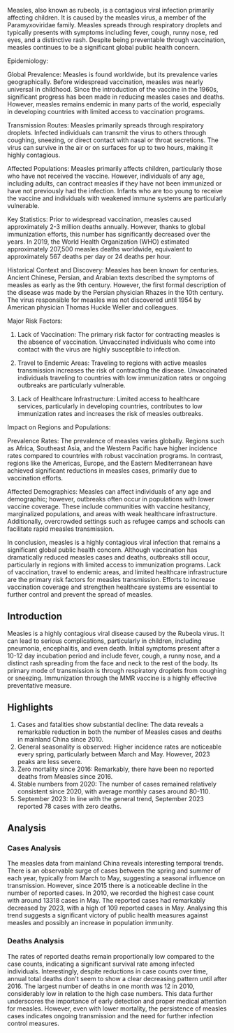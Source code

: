 Measles, also known as rubeola, is a contagious viral infection primarily affecting children. It is caused by the measles virus, a member of the Paramyxoviridae family. Measles spreads through respiratory droplets and typically presents with symptoms including fever, cough, runny nose, red eyes, and a distinctive rash. Despite being preventable through vaccination, measles continues to be a significant global public health concern.

Epidemiology:

Global Prevalence: Measles is found worldwide, but its prevalence varies geographically. Before widespread vaccination, measles was nearly universal in childhood. Since the introduction of the vaccine in the 1960s, significant progress has been made in reducing measles cases and deaths. However, measles remains endemic in many parts of the world, especially in developing countries with limited access to vaccination programs.

Transmission Routes: Measles primarily spreads through respiratory droplets. Infected individuals can transmit the virus to others through coughing, sneezing, or direct contact with nasal or throat secretions. The virus can survive in the air or on surfaces for up to two hours, making it highly contagious.

Affected Populations: Measles primarily affects children, particularly those who have not received the vaccine. However, individuals of any age, including adults, can contract measles if they have not been immunized or have not previously had the infection. Infants who are too young to receive the vaccine and individuals with weakened immune systems are particularly vulnerable.

Key Statistics: Prior to widespread vaccination, measles caused approximately 2-3 million deaths annually. However, thanks to global immunization efforts, this number has significantly decreased over the years. In 2019, the World Health Organization (WHO) estimated approximately 207,500 measles deaths worldwide, equivalent to approximately 567 deaths per day or 24 deaths per hour.

Historical Context and Discovery: Measles has been known for centuries. Ancient Chinese, Persian, and Arabian texts described the symptoms of measles as early as the 9th century. However, the first formal description of the disease was made by the Persian physician Rhazes in the 10th century. The virus responsible for measles was not discovered until 1954 by American physician Thomas Huckle Weller and colleagues.

Major Risk Factors:

1. Lack of Vaccination: The primary risk factor for contracting measles is the absence of vaccination. Unvaccinated individuals who come into contact with the virus are highly susceptible to infection.

2. Travel to Endemic Areas: Traveling to regions with active measles transmission increases the risk of contracting the disease. Unvaccinated individuals traveling to countries with low immunization rates or ongoing outbreaks are particularly vulnerable.

3. Lack of Healthcare Infrastructure: Limited access to healthcare services, particularly in developing countries, contributes to low immunization rates and increases the risk of measles outbreaks.

Impact on Regions and Populations:

Prevalence Rates: The prevalence of measles varies globally. Regions such as Africa, Southeast Asia, and the Western Pacific have higher incidence rates compared to countries with robust vaccination programs. In contrast, regions like the Americas, Europe, and the Eastern Mediterranean have achieved significant reductions in measles cases, primarily due to vaccination efforts.

Affected Demographics: Measles can affect individuals of any age and demographic; however, outbreaks often occur in populations with lower vaccine coverage. These include communities with vaccine hesitancy, marginalized populations, and areas with weak healthcare infrastructure. Additionally, overcrowded settings such as refugee camps and schools can facilitate rapid measles transmission.

In conclusion, measles is a highly contagious viral infection that remains a significant global public health concern. Although vaccination has dramatically reduced measles cases and deaths, outbreaks still occur, particularly in regions with limited access to immunization programs. Lack of vaccination, travel to endemic areas, and limited healthcare infrastructure are the primary risk factors for measles transmission. Efforts to increase vaccination coverage and strengthen healthcare systems are essential to further control and prevent the spread of measles.
## Introduction

Measles is a highly contagious viral disease caused by the Rubeola virus. It can lead to serious complications, particularly in children, including pneumonia, encephalitis, and even death. Initial symptoms present after a 10-12 day incubation period and include fever, cough, a runny nose, and a distinct rash spreading from the face and neck to the rest of the body. Its primary mode of transmission is through respiratory droplets from coughing or sneezing. Immunization through the MMR vaccine is a highly effective preventative measure.

## Highlights

1. Cases and fatalities show substantial decline: The data reveals a remarkable reduction in both the number of Measles cases and deaths in mainland China since 2010.<br/>
2. General seasonality is observed: Higher incidence rates are noticeable every spring, particularly between March and May. However, 2023 peaks are less severe.<br/>
3. Zero mortality since 2016: Remarkably, there have been no reported deaths from Measles since 2016.<br/>
4. Stable numbers from 2020: The number of cases remained relatively consistent since 2020, with average monthly cases around 80-110.<br/>
5. September 2023: In line with the general trend, September 2023 reported 78 cases with zero deaths.


## Analysis

### Cases Analysis
The measles data from mainland China reveals interesting temporal trends. There is an observable surge of cases between the spring and summer of each year, typically from March to May, suggesting a seasonal influence on transmission. However, since 2015 there is a noticeable decline in the number of reported cases. In 2010, we recorded the highest case count with around 13318 cases in May. The reported cases had remarkably decreased by 2023, with a high of 109 reported cases in May. Analysing this trend suggests a significant victory of public health measures against measles and possibly an increase in population immunity.

### Deaths Analysis
The rates of reported deaths remain proportionally low compared to the case counts, indicating a significant survival rate among infected individuals. Interestingly, despite reductions in case counts over time, annual total deaths don't seem to show a clear decreasing pattern until after 2016. The largest number of deaths in one month was 12 in 2010, considerably low in relation to the high case numbers. This data further underscores the importance of early detection and proper medical attention for measles. However, even with lower mortality, the persistence of measles cases indicates ongoing transmission and the need for further infection control measures.
